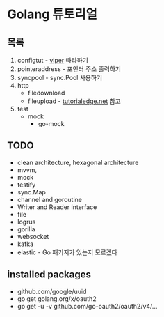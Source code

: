 # Golang 튜토리얼

## 목록
1. configtut - [viper](github.com/spf13/viper, "viper") 따라하기
2. pointeraddress - 포인터 주소 출력하기
3. syncpool - sync.Pool 사용하기
4. http
    - filedownload
    - fileupload - [tutorialedge.net](https://tutorialedge.net/golang/go-file-upload-tutorial/, "tutorial") 참고
5. test
    - mock
      - go-mock
## TODO
- clean architecture, hexagonal architecture
- mvvm, 
- mock
- testify
- sync.Map
- channel and goroutine
- Writer and Reader interface
- file
- logrus
- gorilla
- websocket
- kafka
- elastic - Go 패키지가 있는지 모르겠다

## installed packages
- github.com/google/uuid
- go get golang.org/x/oauth2
- go get -u -v github.com/go-oauth2/oauth2/v4/...

